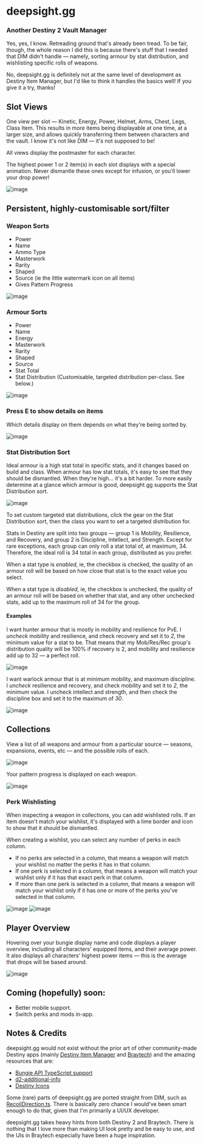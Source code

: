 # deepsight.gg
### Another Destiny 2 Vault Manager

Yes, yes, I know. Retreading ground that's already been tread. To be fair, though, the whole reason I did this is because there's stuff that I needed that DIM didn't handle — namely, sorting armour by stat distribution, and wishlisting specific rolls of weapons.

No, deepsight.gg is definitely not at the same level of development as Destiny Item Manager, but I'd like to think it handles the basics well! If you give it a try, thanks!

## Slot Views
One view per slot — Kinetic, Energy, Power, Helmet, Arms, Chest, Legs, Class Item. This results in more items being displayable at one time, at a larger size, and allows quickly transferring them between characters and the vault. I know it's not like DIM — it's not supposed to be!

All views display the postmaster for each character.

The highest power 1 or 2 item(s) in each slot displays with a special animation. Never dismantle these ones except for infusion, or you'll lower your drop power!

![image](https://user-images.githubusercontent.com/6081834/209422574-9c48fc61-18ae-4fc6-83fc-0596dc85b836.png)

## Persistent, highly-customisable sort/filter
### Weapon Sorts 
- Power
- Name
- Ammo Type
- Masterwork
- Rarity
- Shaped
- Source (ie the little watermark icon on all items)
- Gives Pattern Progress

![image](https://user-images.githubusercontent.com/6081834/209422608-cc25fb7f-fe12-4ee2-9ef7-3e1aa53d7443.png)

### Armour Sorts
- Power
- Name
- Energy
- Masterwork
- Rarity
- Shaped
- Source
- Stat Total
- Stat Distribution (Customisable, targeted distribution per-class. See below.)

![image](https://user-images.githubusercontent.com/6081834/209422617-e2c972e6-088f-42df-b4a4-6c4f30a0d11f.png)

### Press E to show details on items 
Which details display on them depends on what they're being sorted by.
 
![image](https://user-images.githubusercontent.com/6081834/209422626-5980de0d-c582-44be-8b88-6585877f0e50.png)
 
### Stat Distribution Sort
Ideal armour is a high stat total in specific stats, and it changes based on build and class. When armour has low stat totals, it's easy to see that they should be dismantled. When they're high... it's a bit harder. To more easily determine at a glance which armour is good, deepsight.gg supports the Stat Distribution sort.

![image](https://user-images.githubusercontent.com/6081834/209422656-7160e483-a4f9-4d4a-8792-95c7db2e7576.png)

To set custom targeted stat distributions, click the gear on the Stat Distribution sort, then the class you want to set a targeted distribution for. 

Stats in Destiny are split into two groups — group 1 is Mobility, Resilience, and Recovery, and group 2 is Discipline, Intellect, and Strength. Except for rare exceptions, each group can only roll a stat total of, at maximum, 34. Therefore, the ideal roll is 34 total in each group, distributed as you prefer.

When a stat type is *enabled*, ie, the checkbox is checked, the quality of an armour roll will be based on how close that stat is to the exact value you select.

When a stat type is *disabled*, ie, the checkbox is *un*checked, the quality of an armour roll will be based on whether that stat, and any other unchecked stats, add up to the maximum roll of 34 for the group.

#### Examples
I want hunter armour that is mostly in mobility and resilience for PvE. I *uncheck* mobility and resilience, and check recovery and set it to *2*, the minimum value for a stat to be. That means that my Mob/Res/Rec group's distribution quality will be 100% if recovery is 2, and mobility and resilience add up to 32 — a perfect roll.

![image](https://user-images.githubusercontent.com/6081834/209422662-427e122b-7f28-4231-8399-50ebec10ffb4.png)

I want warlock armour that is at minimum mobility, and maximum discipline. I *uncheck* resilience and recovery, and check mobility and set it to *2*, the minimum value. I uncheck intellect and strength, and then check the discipline box and set it to the maximum of *30*.

![image](https://user-images.githubusercontent.com/6081834/209422665-6296f929-a8bf-4bca-baab-aa62eabf379c.png)

## Collections
View a list of all weapons and armour from a particular source — seasons, expansions, events, etc — and the possible rolls of each. 

![image](https://user-images.githubusercontent.com/6081834/209422841-14113e21-dafc-47c4-97f5-8c3b39fb9428.png)

Your pattern progress is displayed on each weapon.

![image](https://user-images.githubusercontent.com/6081834/209422695-3e8102f1-a0f7-4e86-aa8a-cc607f614c2a.png)

### Perk Wishlisting
When inspecting a weapon in collections, you can add wishlisted rolls. If an item doesn't match your wishlist, it's displayed with a lime border and icon to show that it should be dismantled.

When creating a wishlist, you can select any number of perks in each column. 
- If no perks are selected in a column, that means a weapon will match your wishlist no matter the perks it has in that column.
- If one perk is selected in a column, that means a weapon will match your wishlist only if it has that exact perk in that column.
- If more than one perk is selected in a column, that means a weapon will match your wishlist only if it has one or more of the perks you've selected in that column.

![image](https://user-images.githubusercontent.com/6081834/209422859-d9012d7b-b035-4ff2-aede-0d2c85ec023e.png)
![image](https://user-images.githubusercontent.com/6081834/209422767-4de63ccf-fe5c-4319-96bd-e34182504aa3.png)

## Player Overview
Hovering over your bungie display name and code displays a player overview, including all characters' equipped items, and their average power. It also displays all characters' highest power items — this is the average that drops will be based around.

![image](https://user-images.githubusercontent.com/6081834/209422787-568c23c2-2217-452b-a4ea-4dee06c08ed6.png)

## Coming (hopefully) soon:
- Better mobile support.
- Switch perks and mods in-app.

## Notes & Credits
deepsight.gg would not exist without the prior art of other community-made Destiny apps (mainly [Destiny Item Manager](https://app.destinyitemmanager.com/) and [Braytech](https://bray.tech/)) and the amazing resources that are:
- [Bungie API TypeScript support](https://github.com/DestinyItemManager/bungie-api-ts)
- [d2-additional-info](https://github.com/DestinyItemManager/d2-additional-info)
- [Destiny Icons](https://github.com/justrealmilk/destiny-icons)

Some (rare) parts of deepsight.gg are ported straight from DIM, such as [RecoilDirection.ts](src/ui/inventory/tooltip/stats/RecoilDirection.ts). There is basically zero chance I would've been smart enough to do that, given that I'm primarily a UI/UX developer.

deepsight.gg takes heavy hints from both Destiny 2 and Braytech. There is nothing that I love more than making UI look pretty and be easy to use, and the UIs in Braytech especially have been a huge inspiration.
